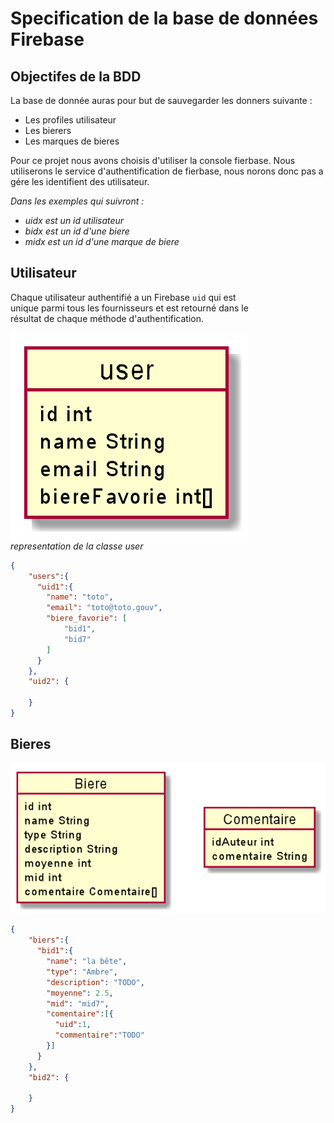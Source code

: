 # Specification de la base de données Firebase

## Objectifes de la BDD

La base de donnée auras pour but de sauvegarder les donners suivante :
* Les profiles utilisateur
* Les bierers
* Les marques de bieres

Pour ce projet nous avons choisis d'utiliser la console fierbase.
Nous utiliserons le service d'authentification de fierbase, nous norons donc pas a gére les identifient des utilisateur.

 _Dans les exemples qui suivront :_
* _uidx est un id utilisateur_
* _bidx est un id d'une biere_
*  _midx est un id d'une marque de biere_

## Utilisateur

Chaque utilisateur authentifié a un Firebase `uid` qui est  
unique parmi tous les fournisseurs et est retourné dans le  
 résultat de chaque méthode d'authentification.

![user](img/user.png) \
_representation de la classe user_

```json
{
    "users":{
      "uid1":{
        "name": "toto",
        "email": "toto@toto.gouv",
        "biere_favorie": [
            "bid1",
            "bid7"
        ]
      }
    },
    "uid2": {
    
    }
}
```

## Bieres

![biere](img/biere.png)

```json
{
    "biers":{
      "bid1":{
        "name": "la bête",
        "type": "Ambre",
        "description": "TODO",
        "moyenne": 2.5,
        "mid": "mid7",
        "comentaire":[{
          "uid":1,
          "commentaire":"TODO"
        }]
      }
    },
    "bid2": {
  
    }
}
```


